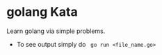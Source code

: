 golang Kata
===========

Learn golang via simple problems.

* To see output simply do ``` go run <file_name.go>```
